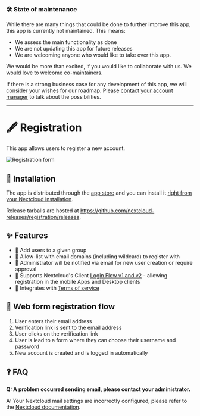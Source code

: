 ### **🛠️ State of maintenance**

While there are many things that could be done to further improve this app, this app is currently not maintained. This means:

- We assess the main functionality as done
- We are not updating this app for future releases
- We are welcoming anyone who would like to take over this app.

We would be more than excited, if you would like to collaborate with us. We would love to welcome co-maintainers.

If there is a strong business case for any development of this app, we will consider your wishes for our roadmap. Please [contact your account manager](https://nextcloud.com/enterprise/) to talk about the possibilities.

---

# 🖋️ Registration
This app allows users to register a new account.

![Registration form](https://raw.githubusercontent.com/nextcloud/registration/master/docs/demo.gif)

## 🚢 Installation

The app is distributed through the [app store](https://apps.nextcloud.com/apps/registration) and you can install it [right from your Nextcloud installation](https://docs.nextcloud.com/server/latest/admin_manual/apps_management.html).

Release tarballs are hosted at https://github.com/nextcloud-releases/registration/releases.

## ✨ Features

* 👥 Add users to a given group
* 🛃 Allow-list with email domains (including wildcard) to register with
* 🔔 Administrator will be notified via email for new user creation or require approval
* 📱 Supports Nextcloud's Client [Login Flow v1 and v2](https://docs.nextcloud.com/server/stable/developer_manual/client_apis/LoginFlow/index.html) - allowing registration in the mobile Apps and Desktop clients
* 📜 Integrates with [Terms of service](https://apps.nextcloud.com/apps/terms_of_service)

## 🔁 Web form registration flow

1. User enters their email address
2. Verification link is sent to the email address
3. User clicks on the verification link
4. User is lead to a form where they can choose their username and password
5. New account is created and is logged in automatically

## ❓ FAQ

**Q: A problem occurred sending email, please contact your administrator.**

A: Your Nextcloud mail settings are incorrectly configured, please refer to the [Nextcloud documentation](https://docs.nextcloud.com/server/latest/admin_manual/configuration_server/email_configuration.html).
